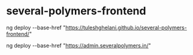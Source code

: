 # several-polymers-frontend

ng deploy --base-href "https://tuleshghelani.github.io/several-polymers-frontend/"

ng deploy --base-href "https://admin.severalpolymers.in/"
